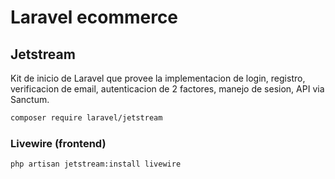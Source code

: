 # Laravel ecommerce

## Jetstream

Kit de inicio de Laravel que provee la implementacion de login, registro, verificacion de email, autenticacion de 2 factores, manejo de sesion, API via Sanctum.

```bash
composer require laravel/jetstream
```

### Livewire (frontend)

```bash
php artisan jetstream:install livewire
```